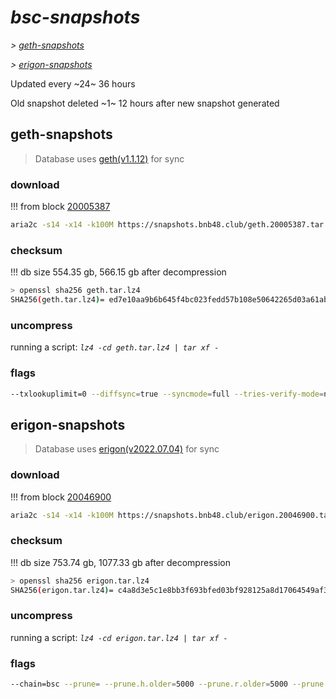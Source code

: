 # *bsc-snapshots*


*\> [geth-snapshots](#geth-snapshots)*

*\> [erigon-snapshots](#erigon-snapshots)*

Updated every ~24~ 36 hours

Old snapshot deleted ~1~ 12 hours after new snapshot generated

## geth-snapshots


> Database uses [geth(v1.1.12)](https://github.com/bnb-chain/bsc/releases/tag/v1.1.12) for sync


### download

<!-- begin_geth -->

!!! from block [20005387](https://bscscan.com/block/20005387)
```bash
aria2c -s14 -x14 -k100M https://snapshots.bnb48.club/geth.20005387.tar.lz4 -o geth.tar.lz4
```


### checksum


!!! db size 554.35 gb, 566.15 gb after decompression
```bash
> openssl sha256 geth.tar.lz4
SHA256(geth.tar.lz4)= ed7e10aa9b6b645f4bc023fedd57b108e50642265d03a61aba69a163d48ec179
```

<!-- end_geth -->

### uncompress


running a script: _`lz4 -cd geth.tar.lz4 | tar xf -`_


### flags


```bash
--txlookuplimit=0 --diffsync=true --syncmode=full --tries-verify-mode=none --pruneancient=true --diffblock=5000
```


## erigon-snapshots


> Database uses [erigon(v2022.07.04)](https://github.com/ledgerwatch/erigon/releases/tag/v2022.07.04) for sync


### download

<!-- begin_erigon -->

!!! from block [20046900](https://bscscan.com/block/20046900)
```bash
aria2c -s14 -x14 -k100M https://snapshots.bnb48.club/erigon.20046900.tar.lz4 -o erigon.tar.lz4
```


### checksum


!!! db size 753.74 gb, 1077.33 gb after decompression
```bash
> openssl sha256 erigon.tar.lz4
SHA256(erigon.tar.lz4)= c4a8d3e5c1e8bb3f693bfed03bf928125a8d17064549af3ebfa404d500a94349
```

<!-- end_erigon -->

### uncompress


running a script: _`lz4 -cd erigon.tar.lz4 | tar xf -`_


### flags


```bash
--chain=bsc --prune= --prune.h.older=5000 --prune.r.older=5000 --prune.t.older=5000 --prune.c.older=5000 --db.pagesize=16k
```
